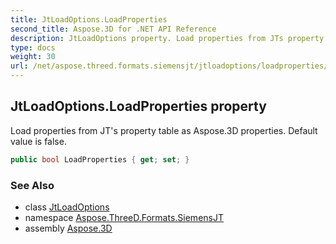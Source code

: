 ```yaml
---
title: JtLoadOptions.LoadProperties
second_title: Aspose.3D for .NET API Reference
description: JtLoadOptions property. Load properties from JTs property table as Aspose.3D properties. Default value is false
type: docs
weight: 30
url: /net/aspose.threed.formats.siemensjt/jtloadoptions/loadproperties/
---
```

## JtLoadOptions.LoadProperties property

Load properties from JT's property table as Aspose.3D properties. Default value is false.

```csharp
public bool LoadProperties { get; set; }
```

### See Also

* class [JtLoadOptions](../)
* namespace [Aspose.ThreeD.Formats.SiemensJT](../../../aspose.threed.formats.siemensjt/)
* assembly [Aspose.3D](../../../)



